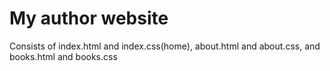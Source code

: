 # My author website

Consists of index.html and index.css(home), about.html and about.css, and books.html and books.css 